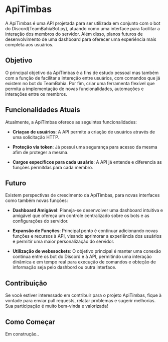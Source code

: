 # ApiTimbas

A ApiTimbas é uma API projetada para ser utilizada em conjunto com o bot do Discord(TeamBahiaBot.py), atuando como uma interface para facilitar a interação dos membros do servidor. Além disso, planos futuros de desenvolvimento de uma dashboard para oferecer uma experiência mais completa aos usuários.

## Objetivo

O principal objetivo da ApiTimbas é a fins de estudo pessoal mas também com a função de facilitar a intereção entre usuários, com comandos que já existem no bot do TeamBahia. Por fim, criar uma ferramenta flexível que permita a implementação de novas funcionalidades, automações e interações entre os membros.

## Funcionalidades Atuais

Atualmente, a ApiTimbas oferece as seguintes funcionalidades:

- **Criaçao de usuários**: A API permite a criação de usuários através de uma solicitação HTTP.

- **Proteção via token**: Já possui uma segurança para acesso da mesma afim de proteger a mesma.

- **Cargos específicos para cada usuário**: A API já entende e diferencia as funções permitdas para cada membro.


## Futuro

Existem perspectivas de crescimento da ApiTimbas, para novas interfaces como também novas funções:

- **Dashboard Amigável**: Planeja-se desenvolver uma dashboard intuitiva e amigável que ofereça um controle centralizado sobre os bots e as configurações do servidor.

- **Expansão de Funções**: Principal ponto é continuar adicionando novas funções e recursos à API, visando aprimorar a experiência dos usuários e permitir uma maior personalização do servidor.

- **Utilização de webssockets**: O objetivo principal é manter uma conexão contínua entre os bot do Discord e à API, permitindo uma interação dinâmica e em tempo real para execução de comandos e obteção de informação seja pelo dashbord ou outra interface.

## Contribuição

Se você estiver interessado em contribuir para o projeto ApiTimbas, fique à vontade para enviar pull requests, relatar problemas e sugerir melhorias. Sua participação é muito bem-vinda e valorizada!

## Como Começar

Em construção..
